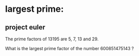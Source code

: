 # largest prime:
## project euler



The prime factors of 13195 are 5, 7, 13 and 29.



What is the largest prime factor of the number 600851475143 ?